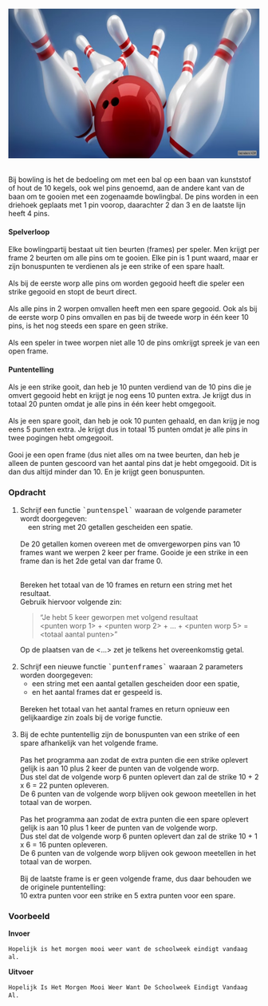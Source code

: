 
<br>  
<div class="dodona-centered-group"><img src="media/bowling.png" width="600" height="300"></div>
<br>
  
Bij bowling is het de bedoeling om met een bal op een baan van kunststof of hout de 10 kegels, ook wel pins genoemd, aan de andere kant van de baan om te gooien met een zogenaamde bowlingbal. De pins worden in een driehoek geplaats met 1 pin voorop, daarachter 2 dan 3 en de laatste lijn heeft 4 pins.

#### Spelverloop

Elke bowlingpartij bestaat uit tien beurten (frames) per speler. Men krijgt per frame 2 beurten om alle pins om te gooien. Elke pin is 1 punt waard, maar er zijn bonuspunten te verdienen als je een strike of een spare haalt.  
<br>
Als bij de eerste worp alle pins om worden gegooid heeft die speler een strike gegooid en stopt de beurt direct.  
<br>
Als alle pins in 2 worpen omvallen heeft men een spare gegooid. Ook als bij de eerste worp 0 pins omvallen en pas bij de tweede worp in één keer 10 pins, is het nog steeds een spare en geen strike.  
<br>
Als een speler in twee worpen niet alle 10 de pins omkrijgt spreek je van een open frame.

#### Puntentelling

Als je een strike gooit, dan heb je 10 punten verdiend van de 10 pins die je omvert gegooid hebt en krijgt je nog eens 10 punten extra. Je krijgt dus in totaal 20 punten omdat je alle pins in één keer hebt omgegooit.   
<br>
Als je een spare gooit, dan heb je ook 10 punten gehaald, en dan krijg je nog eens 5 punten extra. Je krijgt dus in totaal 15 punten omdat je alle pins in twee pogingen hebt omgegooit.  
<br>
Gooi je een open frame (dus niet alles om na twee beurten, dan heb je alleen de punten gescoord van het aantal pins dat je hebt omgegooid. Dit is dan dus altijd minder dan 10. En je krijgt geen bonuspunten.

### Opdracht

<ol>
  <li>Schrijf een functie <samp>`puntenspel`</samp> waaraan de volgende parameter wordt doorgegeven:<br>
  &nbsp;&nbsp;&nbsp;&nbsp;een string met 20 getallen gescheiden een spatie.<br><br>
  De 20 getallen komen overeen met de omvergeworpen pins van 10 frames want we werpen 2 keer per frame.  
    Gooide je een strike in een frame dan is het 2de getal van dar frame 0.<br><br>
  
  Bereken het totaal van de 10 frames en return een string met het resultaat.<br>
  Gebruik hiervoor volgende zin:<br>
  <blockquote>
  “Je hebt 5 keer geworpen met volgend resultaat <br> 
    &lt;punten worp 1&gt; + &lt;punten worp 2&gt; + … + &lt;punten worp 5&gt; = &lt;totaal aantal punten&gt;”
  </blockquote>  
  Op de plaatsen van de <...> zet je telkens het overeenkomstig getal.
  </li><br>
  
  <li>Schrijf een nieuwe functie <samp>`puntenframes`</samp> waaraan 2 parameters worden doorgegeven:<br>
    <ul><li>een string met een aantal getallen gescheiden door een spatie,</li>
      <li>en het aantal frames dat er gespeeld is.</li>
    </ul>
    <br>
    Bereken het totaal van het aantal frames en return opnieuw een gelijkaardige zin zoals bij de vorige functie.
  </li><br>
  
  <li>
    Bij de echte puntentellig zijn de bonuspunten van een strike of een spare afhankelijk van het volgende frame.<br><br>
    Pas het programma aan zodat de extra punten die een strike oplevert gelijk is aan 10 plus 2 keer de punten van de volgende worp.<br>
    Dus stel dat de volgende worp 6 punten oplevert dan zal de strike 10 + 2 x 6 = 22 punten opleveren.<br>
    De 6 punten van de volgende worp blijven ook gewoon meetellen in het totaal van de worpen.<br><br>
    Pas het programma aan zodat de extra punten die een spare oplevert gelijk is aan 10 plus 1 keer de punten van de volgende worp.<br>
    Dus stel dat de volgende worp 6 punten oplevert dan zal de strike 10 + 1 x 6 = 16 punten opleveren.<br>
    De 6 punten van de volgende worp blijven ook gewoon meetellen in het totaal van de worpen.<br><br>
    Bij de laatste frame is er geen volgende frame, dus daar behouden we de originele puntentelling:<br>
    10 extra punten voor een strike en 5 extra punten voor een spare.
  </li>  
</ol>


### Voorbeeld

**Invoer**
    
    Hopelijk is het morgen mooi weer want de schoolweek eindigt vandaag al.

**Uitvoer**
    
    Hopelijk Is Het Morgen Mooi Weer Want De Schoolweek Eindigt Vandaag Al.
    
     
  
   
